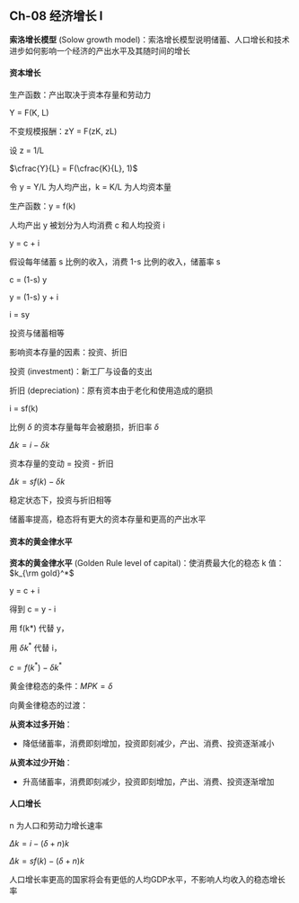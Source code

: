 ## Ch-08  经济增长 I

**索洛增长模型** (Solow growth model)：索洛增长模型说明储蓄、人口增长和技术进步如何影响一个经济的产出水平及其随时间的增长

#### 资本增长

生产函数：产出取决于资本存量和劳动力

Y = F(K, L)

不变规模报酬：zY = F(zK, zL)

设 z = 1/L

$\cfrac{Y}{L} = F(\cfrac{K}{L}, 1)$ 

令 y = Y/L 为人均产出，k = K/L 为人均资本量

生产函数：y = f(k) 



人均产出 y 被划分为人均消费 c 和人均投资 i

y = c + i

假设每年储蓄 s 比例的收入，消费 1-s 比例的收入，储蓄率 s

c = (1-s) y

y = (1-s) y + i

i = sy

投资与储蓄相等



影响资本存量的因素：投资、折旧

投资 (investment)：新工厂与设备的支出

折旧 (depreciation)：原有资本由于老化和使用造成的磨损

i = sf(k)

比例 $\delta$ 的资本存量每年会被磨损，折旧率 $\delta$ 



$\Delta k = i - \delta k$ 

资本存量的变动 = 投资 - 折旧

$\Delta k = sf(k) - \delta k$ 

稳定状态下，投资与折旧相等



储蓄率提高，稳态将有更大的资本存量和更高的产出水平

 

#### 资本的黄金律水平

**资本的黄金律水平** (Golden Rule level of capital)：使消费最大化的稳态 k 值：$k_{\rm gold}^*$ 

y = c + i

得到 c = y - i

用 f(k*) 代替 y，

用 $\delta k^*$ 代替 i，

$c = f(k^*) - \delta k^*$ 

黄金律稳态的条件：$MPK = \delta$ 



向黄金律稳态的过渡：

**从资本过多开始**：

+ 降低储蓄率，消费即刻增加，投资即刻减少，产出、消费、投资逐渐减小

**从资本过少开始**：

+ 升高储蓄率，消费即刻减少，投资即刻增加，产出、消费、投资逐渐增加



#### 人口增长

n 为人口和劳动力增长速率

$\Delta k = i - (\delta + n) k$ 

$\Delta k = sf(k) - (\delta + n) k$ 



人口增长率更高的国家将会有更低的人均GDP水平，不影响人均收入的稳态增长率